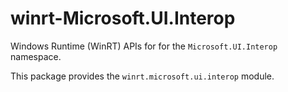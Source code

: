 <!-- warning: Please don't edit this file. It was automatically generated. -->

# winrt-Microsoft.UI.Interop

Windows Runtime (WinRT) APIs for for the `Microsoft.UI.Interop` namespace.

This package provides the `winrt.microsoft.ui.interop` module.

